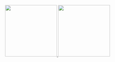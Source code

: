 
##

 <div align="center">
  <a href="https://github.com/RodrigoMassucci">
  <img height="170em" src="https://github-readme-stats.vercel.app/api?username=RodrigoMassucci&show_icons=true&theme=dark&include_all_commits=true&count_private=true"/>
  <img height="170em" src="https://github-readme-stats.vercel.app/api/top-langs/?username=RodrigoMassucci&layout=compact&langs_count=7&theme=dark"/>
</div>

   ##
